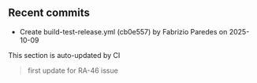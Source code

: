 <!--ACTIVITY:START-->
## Recent commits
- Create build-test-release.yml (cb0e557) by Fabrizio Paredes on 2025-10-09
<!--ACTIVITY:END-->
This section is auto-updated by CI
>first update for RA-46 issue
